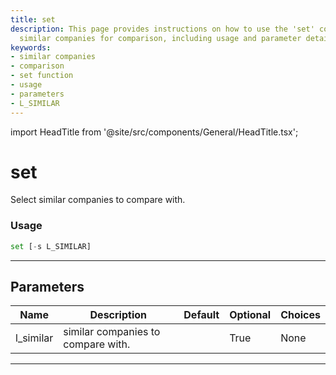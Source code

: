 ```yaml
---
title: set
description: This page provides instructions on how to use the 'set' command to select
  similar companies for comparison, including usage and parameter details.
keywords:
- similar companies
- comparison
- set function
- usage
- parameters
- L_SIMILAR
---
```


import HeadTitle from '@site/src/components/General/HeadTitle.tsx';

<HeadTitle title="set - Ca - Stocks - Reference | OpenBB Terminal Docs" />

# set

Select similar companies to compare with.

### Usage

```python
set [-s L_SIMILAR]
```

---

## Parameters

| Name | Description | Default | Optional | Choices |
| ---- | ----------- | ------- | -------- | ------- |
| l_similar | similar companies to compare with. |  | True | None |

---
